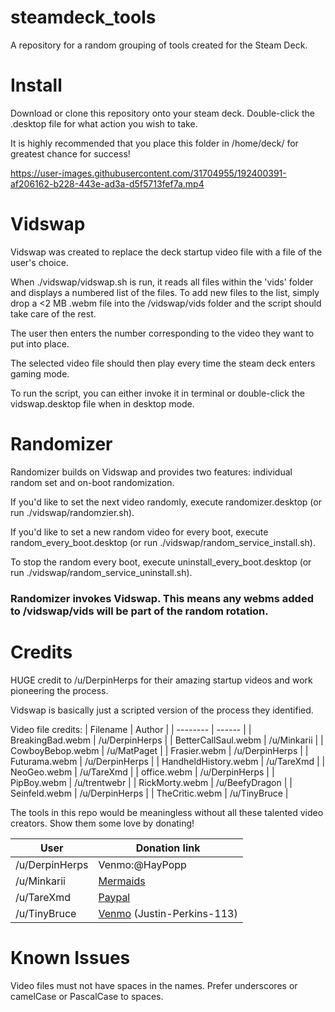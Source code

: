 # steamdeck_tools

A repository for a random grouping of tools created for the Steam Deck.

# Install

Download or clone this repository onto your steam deck. Double-click the .desktop file for what action you wish to take. 

It is highly recommended that you place this folder in /home/deck/ for greatest chance for success!

https://user-images.githubusercontent.com/31704955/192400391-af206162-b228-443e-ad3a-d5f5713fef7a.mp4

# Vidswap

Vidswap was created to replace the deck startup video file with a file of the user's choice. 

When ./vidswap/vidswap.sh is run, it reads all files within the 'vids' folder and displays a numbered list of the files. To add new files to the list, simply drop a <2 MB .webm file into the /vidswap/vids folder and the script should take care of the rest.

The user then enters the number corresponding to the video they want to put into place.

The selected video file should then play every time the steam deck enters gaming mode.

To run the script, you can either invoke it in terminal or double-click the vidswap.desktop file when in desktop mode.

# Randomizer

Randomizer builds on Vidswap and provides two features: individual random set and on-boot randomization.

If you'd like to set the next video randomly, execute randomizer.desktop (or run ./vidswap/randomzier.sh).

If you'd like to set a new random video for every boot, execute random_every_boot.desktop (or run ./vidswap/random_service_install.sh).

To stop the random every boot, execute uninstall_every_boot.desktop (or run ./vidswap/random_service_uninstall.sh).

### Randomizer invokes Vidswap. This means any webms added to /vidswap/vids will be part of the random rotation.

# Credits

HUGE credit to /u/DerpinHerps for their amazing startup videos and work pioneering the process.

Vidswap is basically just a scripted version of the process they identified.

Video file credits:
| Filename | Author |
| -------- | ------ |
| BreakingBad.webm | /u/DerpinHerps |
| BetterCallSaul.webm | /u/Minkarii |
| CowboyBebop.webm | /u/MatPaget |
| Frasier.webm | /u/DerpinHerps |
| Futurama.webm | /u/DerpinHerps |
| HandheldHistory.webm | /u/TareXmd |
| NeoGeo.webm | /u/TareXmd |
| office.webm | /u/DerpinHerps |
| PipBoy.webm | /u/trentwebr |
| RickMorty.webm | /u/BeefyDragon |
| Seinfeld.webm | /u/DerpinHerps |
| TheCritic.webm | /u/TinyBruce |

The tools in this repo would be meaningless without all these talented video creators. Show them some love by donating!

| User | Donation link |
| ---- | ------------- |
| /u/DerpinHerps | Venmo:@HayPopp |
| /u/Minkarii | [Mermaids](https://mermaidsuk.org.uk/donate/) |
| /u/TareXmd | [Paypal](https://paypal.me/tghazaly) |
| /u/TinyBruce | [Venmo](https://venmo.com/code?user_id=3273879153803264234&created=1664456024) (Justin-Perkins-113)|


# Known Issues

Video files must not have spaces in the names. Prefer underscores or camelCase or PascalCase to spaces.
